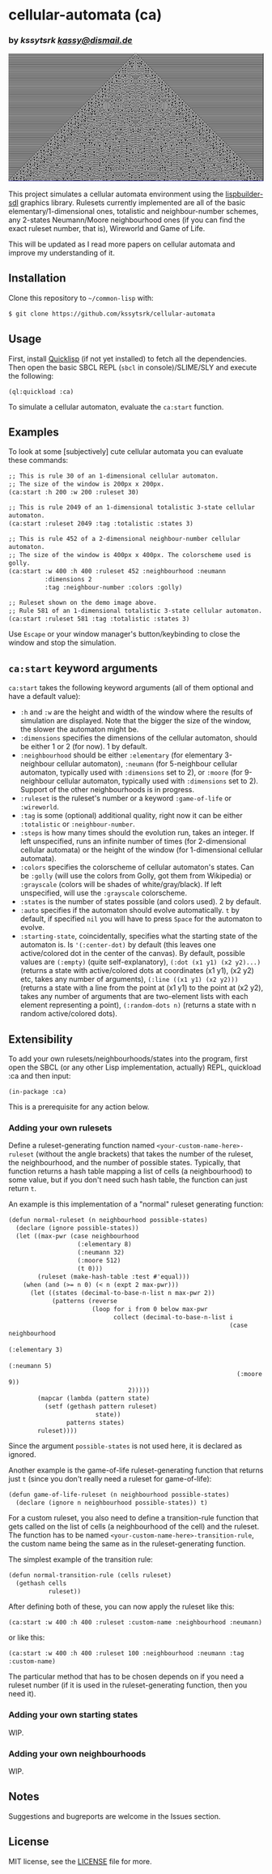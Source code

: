 # cellular-automata (ca)
### by _kssytsrk <kassy@dismail.de>_
![rule 581, totalistic elementary 3-state cellular automata](/img/581-totalistic.png "rule 581, totalistic elementary 3-state cellular automata")

This project simulates a cellular automata environment using the [lispbuilder-sdl](https://github.com/lispbuilder/lispbuilder) graphics library. Rulesets currently implemented are all of the basic elementary/1-dimensional ones, totalistic and neighbour-number schemes, any 2-states Neumann/Moore neighbourhood ones (if you can find the exact ruleset number, that is), Wireworld and Game of Life. 

This will be updated as I read more papers on cellular automata and improve my understanding of it.

## Installation

Clone this repository to `~/common-lisp` with:

```bash
$ git clone https://github.com/kssytsrk/cellular-automata
```

## Usage

First, install [Quicklisp](https://www.quicklisp.org/beta/) (if not yet installed) to fetch all the dependencies. Then open the basic SBCL REPL (`sbcl` in console)/SLIME/SLY and execute the following:

```common-lisp
(ql:quickload :ca)
```
To simulate a cellular automaton, evaluate the `ca:start` function. 

## Examples

To look at some [subjectively] cute cellular automata you can evaluate these commands:
```common-lisp
;; This is rule 30 of an 1-dimensional cellular automaton.
;; The size of the window is 200px x 200px.
(ca:start :h 200 :w 200 :ruleset 30)
```
```common-lisp
;; This is rule 2049 of an 1-dimensional totalistic 3-state cellular automaton.
(ca:start :ruleset 2049 :tag :totalistic :states 3)
```
```common-lisp
;; This is rule 452 of a 2-dimensional neighbour-number cellular automaton.
;; The size of the window is 400px x 400px. The colorscheme used is golly.
(ca:start :w 400 :h 400 :ruleset 452 :neighbourhood :neumann
          :dimensions 2
          :tag :neighbour-number :colors :golly)
```
```common-lisp
;; Ruleset shown on the demo image above.
;; Rule 581 of an 1-dimensional totalistic 3-state cellular automaton.
(ca:start :ruleset 581 :tag :totalistic :states 3)
```

Use `Escape` or your window manager's button/keybinding to close the window and stop the simulation.

## `ca:start` keyword arguments
`ca:start` takes the following keyword arguments (all of them optional and have a default value):
- `:h` and `:w` are the height and width of the window where the results of simulation are displayed. Note that the bigger the size of the window, the slower the automaton might be.
- `:dimensions` specifies the dimensions of the cellular automaton, should be either 1 or 2 (for now). 1 by default.
- `:neighbourhood` should be either `:elementary` (for elementary 3-neighbour cellular automaton), `:neumann` (for 5-neighbour cellular automaton, typically used with `:dimensions` set to 2), or `:moore` (for 9-neighbour cellular automaton, typically used with `:dimensions` set to 2). Support of the other neighbourhoods is in progress.
- `:ruleset` is the ruleset's number or a keyword `:game-of-life` or `:wireworld`. 
- `:tag` is some (optional) additional quality, right now it can be either `:totalistic` or `:neighbour-number`.
- `:steps` is how many times should the evolution run, takes an integer. If left unspecified, runs an infinite number of times (for 2-dimensional cellular automata) or the height of the window (for 1-dimensional cellular automata).
- `:colors` specifies the colorscheme of cellular automaton's states. Can be `:golly` (will use the colors from Golly, got them from Wikipedia) or `:grayscale` (colors will be shades of white/gray/black). If left unspecified, will use the `:grayscale` colorscheme.
- `:states` is the number of states possible (and colors used). 2 by default.
- `:auto` specifies if the automaton should evolve automatically. `t` by default, if specified `nil` you will have to press `Space` for the automaton to evolve.
- `:starting-state`, coincidentally, specifies what the starting state of the automaton is. Is `'(:center-dot)` by default (this leaves one active/colored dot in the center of the canvas). By default, possible values are `(:empty)` (quite self-explanatory), `(:dot (x1 y1) (x2 y2)...)` (returns a state with active/colored dots at coordinates (x1 y1), (x2 y2) etc, takes any number of arguments), `(:line ((x1 y1) (x2 y2)))` (returns a state with a line from the point at (x1 y1) to the point at (x2 y2), takes any number of arguments that are two-element lists with each element representing a point), `(:random-dots n)` (returns a state with n random active/colored dots).

## Extensibility
To add your own rulesets/neighbourhoods/states into the program, first open the SBCL (or any other Lisp implementation, actually) REPL, quickload :ca and then input:

```common-lisp
(in-package :ca)
```

This is a prerequisite for any action below.

### Adding your own rulesets
Define a ruleset-generating function named `<your-custom-name-here>-ruleset` (without the angle brackets) that takes the number of the ruleset, the neighbourhood, and the number of possible states. Typically, that function returns a hash table mapping a list of cells (a neighbourhood) to some value, but if you don't need such hash table, the function can just return `t`.

An example is this implementation of a "normal" ruleset generating function:

```common-lisp
(defun normal-ruleset (n neighbourhood possible-states)
  (declare (ignore possible-states))
  (let ((max-pwr (case neighbourhood
                   (:elementary 8)
                   (:neumann 32)
                   (:moore 512)
                   (t 0)))
        (ruleset (make-hash-table :test #'equal)))
    (when (and (>= n 0) (< n (expt 2 max-pwr)))
      (let ((states (decimal-to-base-n-list n max-pwr 2))
            (patterns (reverse
                       (loop for i from 0 below max-pwr
                             collect (decimal-to-base-n-list i
                                                             (case neighbourhood
                                                               (:elementary 3)
                                                               (:neumann 5)
                                                               (:moore 9))
							     2)))))
        (mapcar (lambda (pattern state)
		  (setf (gethash pattern ruleset)
                        state))
                patterns states)
        ruleset))))
```

Since the argument `possible-states` is not used here, it is declared as ignored. 

Another example is the game-of-life ruleset-generating function that returns just `t` (since you don't really need a ruleset for game-of-life):

```common-lisp
(defun game-of-life-ruleset (n neighbourhood possible-states)
  (declare (ignore n neighbourhood possible-states)) t)
```

For a custom ruleset, you also need to define a transition-rule function that gets called on the list of cells (a neighbourhood of the cell) and the ruleset. The function has to be named `<your-custom-name-here>-transition-rule`, the custom name being the same as in the ruleset-generating function. 

The simplest example of the transition rule:

```common-lisp
(defun normal-transition-rule (cells ruleset)
  (gethash cells
           ruleset))
```

After defining both of these, you can now apply the ruleset like this:
```common-lisp
(ca:start :w 400 :h 400 :ruleset :custom-name :neighbourhood :neumann)
```
or like this:
```common-lisp
(ca:start :w 400 :h 400 :ruleset 100 :neighbourhood :neumann :tag :custom-name)
```
The particular method that has to be chosen depends on if you need a ruleset number (if it is used in the ruleset-generating function, then you need it).

### Adding your own starting states
WIP.

### Adding your own neighbourhoods
WIP.

## Notes
Suggestions and bugreports are welcome in the Issues section.

## License

MIT license, see the [LICENSE](LICENSE) file for more.
